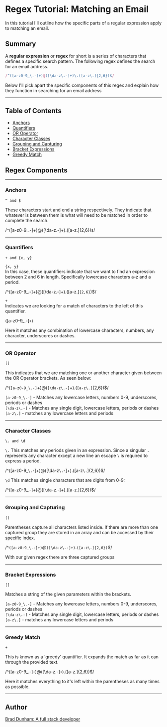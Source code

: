 # Regex Tutorial: Matching an Email

In this tutorial I'll outline how the specific parts of a regular expression apply to matching an email.

## Summary

A **regular expression** or **regex** for short is a series of characters that defines a specific search pattern.  The following regex defines the search for an email address. 

```js
/^([a-z0-9_\.-]+)@([\da-z\.-]+)\.([a-z\.]{2,6})$/
```

Below I'll pick apart the specific components of this regex and explain how they function in searching for an email address
___
## Table of Contents

- [Anchors](#anchors)
- [Quantifiers](#quantifiers)
- [OR Operator](#or-operator)
- [Character Classes](#character-classes)
- [Grouping and Capturing](#grouping-and-capturing)
- [Bracket Expressions](#bracket-expressions)
- [Greedy Match](#greedy-match)


## Regex Components
_________


### Anchors 
    ^ and $
These characters start and end a string respectively.  They indicate that whatever is between them is what will need to be matched in order to complete the search.  

/`^`([a-z0-9_\.-]+)@([\da-z\.-]+)\.([a-z\.]{2,6})`$`/
___

### Quantifiers
    + and {x, y}
`{x, y}` <br>
In this case, these quantifiers indicate that we want to find an expression between 2 and 6 in length. Specifically lowercase characters a-z and a period.
    
/^([a-z0-9_\.-]+)@([\da-z\.-]+)\.([a-z\.]`{2,6}`)$/

`+` <br>
Indicates we are looking for a match of characters to the left of this quantifier.

([a-z0-9_\.-]`+`)

Here it matches any combination of lowercase characters, numbers, any character, underscores or dashes.  

___

### OR Operator
    []
This indicates that we are matching one or another character given between the OR Operator brackets.  As seen below:

/^(`[a-z0-9_\.-]`+)@(`[\da-z\.-]`+)\.(`[a-z\.]`{2,6})$/

`[a-z0-9_\.-]` - Matches any lowercase letters, numbers 0-9, underscores, periods or dashes<br>
`[\da-z\.-]` - Matches any single digit, lowercase letters, periods or dashes<br>
`[a-z\.]` - matches any lowercase letters and periods<br>

___

### Character Classes
    \. and \d
`\.`
This matches any periods given in an expression. Since a singular `.` represents any character except a new line an escape `\` is required to express a period.

/^([a-z0-9_`\.`-]+)@([\da-z`\.`-]+)\.([a-z`\.`]{2,6})$/

`\d`
This matches single characters that are digits from 0-9:

/^([a-z0-9_\.-]+)@([`\d`a-z\.-]+)\.([a-z\.]{2,6})$/

___


### Grouping and Capturing
    ()
Parentheses capture all characters listed inside.  If there are more than one captured group they are stored in an array and can be accessed by their specific index.

/^`([a-z0-9_\.-]+)`@`([\da-z\.-]+)`\.`([a-z\.]{2,6})`$/

With our given regex there are three captured groups

___

### Bracket Expressions
    []

Matches a string of the given parameters within the brackets.

`[a-z0-9_\.-]` - Matches any lowercase letters, numbers 0-9, underscores, periods or dashes<br>
`[\da-z\.-]` - Matches any single digit, lowercase letters, periods or dashes<br>
`[a-z\.]` - matches any lowercase letters and periods<br>
___

### Greedy Match
    +

This is known as a 'greedy' quantifier.  It expands the match as far as it can through the provided text. 

/^([a-z0-9_\.-]`+`)@([\da-z\.-]`+`)\.([a-z\.]{2,6})$/

Here it matches everything to it's left within the parentheses as many times as possible.

___

## Author

[Brad Dunham: A full stack developer ](https://www.github.com/BDunham484)



